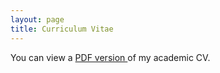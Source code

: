 ```yaml
---
layout: page
title: Curriculum Vitae 
---
```


You can view a <a href="/academic-cv.pdf"> PDF version </a>  of my 
academic CV. 

